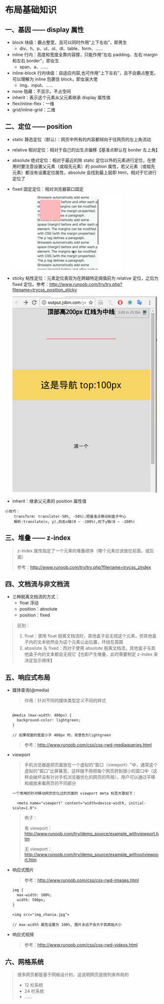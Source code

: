 # 布局基础知识

## 一、基因 —— display 属性

- block 块级：霸占整宽，且可以同时作用“上下左右”，即男生
  - div、h、p、ul、ol、dl、table、form、......
- inline 行内：高度和宽度全靠内容撑，只能作用“左右 padding、左右 margin 和左右 border”，即女生
  - span、a、......
- inline-block 行内块级：自适应内容,也可作用“上下左右”，且不会霸占整宽，可以理解为 inline 包裹住 block，即女装大佬
  - img、input、......
- none 隐藏：不显示，不占空间
- inherit：表示这个元素从父元素继承 display 属性值
- flex/inline-flex：一维
- grid/inline-grid：二维

## 二、定位 —— position

- static 静态定位（默认）：网页中所有的内容都倾向于往网页的左上角流动
- relative 相对定位：相对于自己的出生点偏移【基准点默认在 border 左上角】
- absolute 绝对定位：相对于最近的除 static 定位以外的元素进行定位，在使用时要注意设置父元素（或祖先元素）的 position 属性，若父元素（或祖先元素）都没有设置定位属性，absolute 会找到最上层即 html，相对于它进行定位了
- fixed 固定定位：相对浏览器窗口固定

  ![404](images/fixed固定定位.gif)

- sticky 粘性定位：元素定位表现为在跨越特定阈值前为 relative 定位，之后为 fixed 定位。参考：http://www.runoob.com/try/try.php?filename=trycss_position_sticky

  ![404](images/sticky粘性定位.gif)

- inherit：继承父元素的 position 属性值

```
小技巧：
    transform: translate(-50%, -50%);把基准点移动到盒子中心
    解析:translate(x, y),向右x轴(0 ~ -100%),向下y轴(0 ~ -100%)
```

## 三、堆叠 —— z-index

> z-index 属性指定了一个元素的堆叠顺序（哪个元素应该放在前面，或后面）
>
> 参考：http://www.runoob.com/try/try.php?filename=trycss_zindex

## 四、文档流与非文档流

- 三种脱离文档流的方式：
  - float 浮动
  - position：absolute
  - position：fixed

> 区别：
>
> 1. float：使用 float 脱离文档流时，其他盒子会无视这个元素，但其他盒子内的文本依然会为这个元素让出位置，环绕在周围
> 2. absolute 与 fixed：而对于使用 absolute 脱离文档流，其他盒子与其他盒子内的文本都会无视它【也即产生堆叠，此时需要制定 z-index 来决定显示顺序】

## 五、响应式布局

- 媒体查询(@media)

  > 作用：针对不同的媒体类型定义不同的样式

  ```

  @media (max-width: 480px) {
    background-color: lightgreen;
  }

  // 如果视窗的宽度小于 480px 时，背景色为lightgreen
  ```

  > 参考：http://www.runoob.com/css/css-rwd-mediaqueries.html

- viewport

  > 手机浏览器是把页面放在一个虚拟的"窗口（viewport）"中，通常这个虚拟的"窗口"比屏幕宽，这样就不用把每个网页挤到很小的窗口中（这样会破坏没有针对手机浏览器优化的网页的布局），用户可以通过平移和缩放来看网页的不同部分

  ```
  一个常用的针对移动网页优化过的页面的 viewport meta 标签大致如下：

    <meta name="viewport" content="width=device-width, initial-scale=1.0">
  ```

  > 例子：
  >
  > 有 viewport：http://www.runoob.com/try/demo_source/example_withviewport.htm
  >
  > 无 viewport：http://www.runoob.com/try/demo_source/example_withoutviewport.htm

- 响应式图片

  > 参考：http://www.runoob.com/css/css-rwd-images.html

  ```
  img {
    max-width: 100%;
    width: 500px;
  }

  <img src="img_chania.jpg">

  // max-width 属性设置为 100%, 图片永远不会大于其原始大小
  ```

- 响应式视频

  > 参考：http://www.runoob.com/css/css-rwd-videos.html

## 六、网格系统

> 很多网页都是基于网格设计的，这说明网页是按列来布局的
>
> - 12 栏系统
> - 24 栏系统
> - ......

